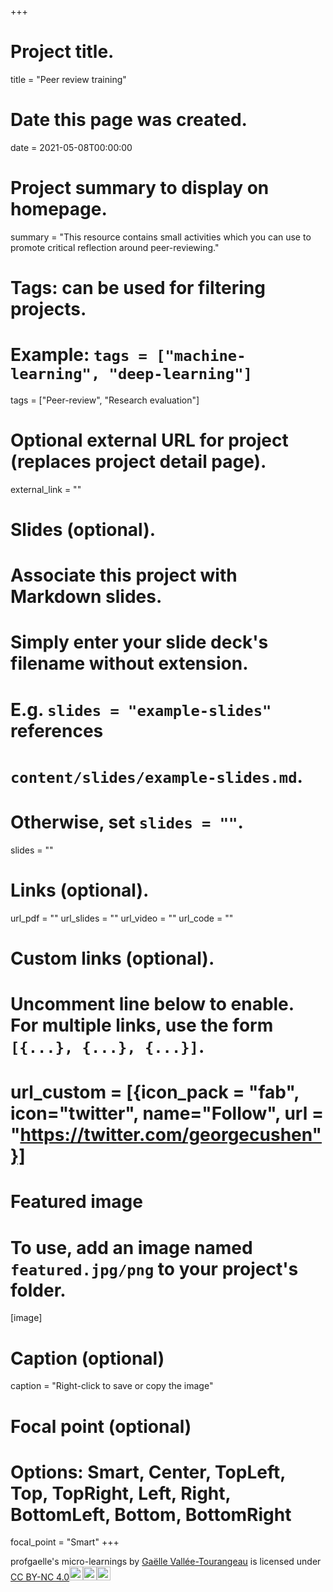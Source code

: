 +++
# Project title.
title = "Peer review training"

# Date this page was created.
date = 2021-05-08T00:00:00

# Project summary to display on homepage.
summary = "This resource contains small activities which you can use to promote critical reflection around peer-reviewing."

# Tags: can be used for filtering projects.
# Example: `tags = ["machine-learning", "deep-learning"]`
tags = ["Peer-review", "Research evaluation"]

# Optional external URL for project (replaces project detail page).
external_link = ""

# Slides (optional).
#   Associate this project with Markdown slides.
#   Simply enter your slide deck's filename without extension.
#   E.g. `slides = "example-slides"` references 
#   `content/slides/example-slides.md`.
#   Otherwise, set `slides = ""`.
slides = ""

# Links (optional).
url_pdf = ""
url_slides = ""
url_video = ""
url_code = ""

# Custom links (optional).
# Uncomment line below to enable. For multiple links, use the form `[{...}, {...}, {...}]`.
# url_custom = [{icon_pack = "fab", icon="twitter", name="Follow", url = "https://twitter.com/georgecushen"}]

# Featured image
# To use, add an image named `featured.jpg/png` to your project's folder. 
[image]
  # Caption (optional)
  caption = "Right-click to save or copy the image"
  
  # Focal point (optional)
  # Options: Smart, Center, TopLeft, Top, TopRight, Left, Right, BottomLeft, Bottom, BottomRight
  focal_point = "Smart"
+++

<p xmlns:cc="http://creativecommons.org/ns#" xmlns:dct="http://purl.org/dc/terms/"><span property="dct:title">profgaelle's micro-learnings </span> by <a rel="cc:attributionURL dct:creator" property="cc:attributionName" href="http">Gaëlle Vallée-Tourangeau</a> is licensed under <a href="http://creativecommons.org/licenses/by-nc/4.0/?ref=chooser-v1" target="_blank" rel="license noopener noreferrer">CC BY-NC 4.0<img style="height:22px;" src="https://mirrors.creativecommons.org/presskit/icons/cc.svg?ref=chooser-v1"><img style="height:22px;" src="https://mirrors.creativecommons.org/presskit/icons/by.svg?ref=chooser-v1"><img style="height:22px;" src="https://mirrors.creativecommons.org/presskit/icons/nc.svg?ref=chooser-v1"></a></p>

